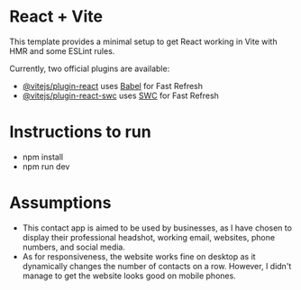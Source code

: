 # React + Vite

This template provides a minimal setup to get React working in Vite with HMR and some ESLint rules.

Currently, two official plugins are available:

- [@vitejs/plugin-react](https://github.com/vitejs/vite-plugin-react/blob/main/packages/plugin-react/README.md) uses [Babel](https://babeljs.io/) for Fast Refresh
- [@vitejs/plugin-react-swc](https://github.com/vitejs/vite-plugin-react-swc) uses [SWC](https://swc.rs/) for Fast Refresh

# Instructions to run
- npm install
- npm run dev

# Assumptions
- This contact app is aimed to be used by businesses, as I have chosen to display their professional headshot, working email, websites, phone numbers, and social media.
- As for responsiveness, the website works fine on desktop as it dynamically changes the number of contacts on a row. However, I didn't manage to get the website looks good on mobile phones.
